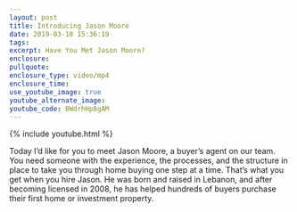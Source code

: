 ```yaml
---
layout: post
title: Introducing Jason Moore
date: 2019-03-18 15:36:19
tags:
excerpt: Have You Met Jason Moore?
enclosure:
pullquote:
enclosure_type: video/mp4
enclosure_time:
use_youtube_image: true
youtube_alternate_image:
youtube_code: BWdrhHp8gAM
---
```


{% include youtube.html %}

Today I’d like for you to meet Jason Moore, a buyer’s agent on our team. You need someone with the experience, the processes, and the structure in place to take you through home buying one step at a time. That’s what you get when you hire Jason. He was born and raised in Lebanon, and after becoming licensed in 2008, he has helped hundreds of buyers purchase their first home or investment property.&nbsp;